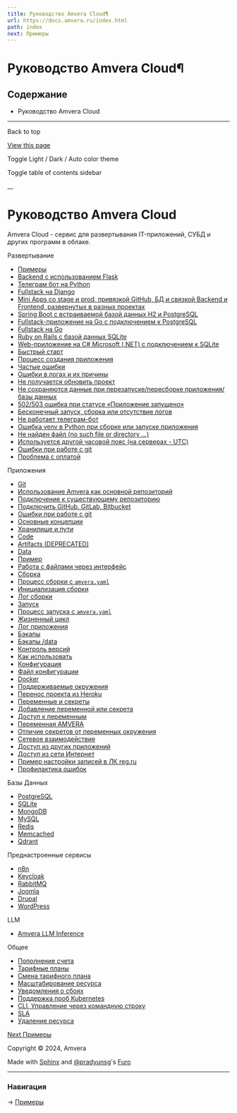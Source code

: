 ```yaml
---
title: Руководство Amvera Cloud¶
url: https://docs.amvera.ru/index.html
path: index
next: Примеры
---
```


# Руководство Amvera Cloud¶

## Содержание

- Руководство Amvera Cloud

---

Back to top

[ View this page ](<_sources/index.rst.txt> "View this page")

Toggle Light / Dark / Auto color theme

Toggle table of contents sidebar

__

# Руководство Amvera Cloud

Amvera Cloud - сервис для развертывания IT-приложений, СУБД и других программ в облаке.

Развертывание
* [Примеры](general/examples.md)
* [Backend с использованием Flask](general/examples/python-flask.md)
* [Телеграм бот на Python](general/examples/python-tgbot.md)
* [Fullstack на Django](general/examples/python-django.md)
* [Mini Apps со stage и prod, привязкой GitHub, БД и связкой Backend и Frontend, развернутых в разных проектах](general/examples/miniappex.md)
* [Spring Boot с встраиваемой базой данных H2 и PostgreSQL](general/examples/java-springboot.md)
* [Fullstack-приложение на Go c подключением к PostgreSQL](general/examples/go-postgresql.md)
* [Fullstack на Go](general/examples/go_full.md)
* [Ruby on Rails c базой данных SQLite](general/examples/Ruby-SQLite.md)
* [Web-приложение на C# Microsoft (.NET) с подключением к SQLite](general/examples/NET-SQLite.md)
* [Быстрый старт](applications/quick-start.md)
* [Процесс создания приложения](applications/quick-start.md#id2)
* [Частые ошибки](general/faq.md)
* [Ошибки в логах и их причины](general/FAQ/errors-in-logs.md)
* [Не получается обновить проект](general/FAQ/update.md)
* [Не сохраняются данные при перезапуске/пересборке приложения/базы данных](general/FAQ/data-saving.md)
* [502/503 ошибка при статусе «Приложение запущено»](general/FAQ/502-503-error.md)
* [Бесконечный запуск, сборка или отсутствие логов](general/FAQ/infinite-build-run.md)
* [Не работает телеграм-бот](general/FAQ/tgbot.md)
* [Ошибка venv в Python при сборке или запуске приложения](general/FAQ/enverror.md)
* [Не найден файл (no such file or directory …)](general/FAQ/not-found-file.md)
* [Используется другой часовой пояс (на серверах - UTC)](general/FAQ/UTC-time.md)
* [Ошибки при работе с git](applications/git/freq-errors.md)
* [Проблема с оплатой](general/FAQ/payments.md)

Приложения
* [Git](applications/git.md)
* [Использование Amvera как основной репозиторий](applications/git/main-origin.md)
* [Подключение к существующему репозиторию](applications/git/secondary-origin.md)
* [Подключить GitHub, GitLab, Bitbucket](applications/git/webhooks.md)
* [Ошибки при работе с git](applications/git/freq-errors.md)
* [Основные концепции](applications/git.md#id1)
* [Хранилище и пути](applications/storage.md)
* [Code](applications/storage.md#code)
* [Artifacts (DEPRECATED)](applications/storage.md#artifacts-deprecated)
* [Data](applications/storage.md#data)
* [Пример](applications/storage.md#id2)
* [Работа с файлами через интерфейс](applications/storage.md#id3)
* [Сборка](applications/build.md)
* [Процесс сборки с ``amvera.yaml``](applications/build.md#amvera-yaml)
* [Инициализация сборки](applications/build.md#id2)
* [Лог сборки](applications/build.md#id5)
* [Запуск](applications/run.md)
* [Процесс запуска с ``amvera.yaml``](applications/run.md#amvera-yaml)
* [Жизненный цикл](applications/run.md#id2)
* [Лог приложения](applications/run.md#id5)
* [Бэкапы](applications/backups.md)
* [Бэкапы /data](applications/backups.md#data)
* [Контроль версий](applications/version-control.md)
* [Как использовать](applications/version-control.md#id2)
* [Конфигурация](applications/configuration.md)
* [Файл конфигурации](applications/configuration/config-file.md)
* [Docker](applications/configuration/docker.md)
* [Поддерживаемые окружения](applications/supported-env.md)
* [Перенос проекта из Heroku](applications/configuration/heroku-migration.md)
* [Переменные и секреты](applications/configuration/variables.md)
* [Добавление переменной или секрета](applications/configuration/variables.md#id2)
* [Доступ к переменным](applications/configuration/variables.md#id3)
* [Переменная AMVERA](applications/configuration/variables.md#amvera)
* [Отличие секретов от переменных окружения](applications/configuration/variables.md#id4)
* [Сетевое взаимодействие](applications/configuration/network.md)
* [Доступ из других приложений](applications/configuration/network.md#id2)
* [Доступ из сети Интернет](applications/configuration/network.md#id3)
* [Пример настройки записей в ЛК reg.ru](applications/configuration/network.md#reg-ru)
* [Профилактика ошибок](applications/configuration/network.md#id6)

Базы Данных
* [PostgreSQL](databases/postgreSQL.md)
* [SQLite](databases/sqlite.md)
* [MongoDB](databases/mongodb.md)
* [MySQL](databases/mysql.md)
* [Redis](databases/redis.md)
* [Memcached](databases/memcached.md)
* [Qdrant](databases/Qdrant.md)

Преднастроенные сервисы
* [n8n](marketplace/n8n.md)
* [Keycloak](marketplace/Keycloack.md)
* [RabbitMQ](marketplace/rabbitmq.md)
* [Joomla](marketplace/joomla.md)
* [Drupal](marketplace/drupal.md)
* [WordPress](marketplace/wordpress.md)

LLM
* [Amvera LLM Inference](LLM/doc-inference-ru.md)

Общее
* [Пополнение счета](general/topup.md)
* [Тарифные планы](general/price.md)
* [Смена тарифного плана](general/tarifs.md)
* [Масштабирование ресурса](general/scaling.md)
* [Уведомления о сбоях](general/notifications.md)
* [Поддержка проб Kubernetes](general/k8sprobe.md)
* [CLI. Управление через командную строку](general/cli.md)
* [SLA](general/sla.md)
* [Удаление ресурса](general/disposion.md)

[ Next Примеры ](general/examples.md)

Copyright © 2024, Amvera 

Made with [Sphinx](<https://www.sphinx-doc.org/>) and [@pradyunsg](<https://pradyunsg.me>)'s [Furo](<https://github.com/pradyunsg/furo>)


---

### Навигация

→ [Примеры](general/examples.md)
